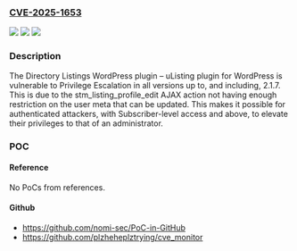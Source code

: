 ### [CVE-2025-1653](https://cve.mitre.org/cgi-bin/cvename.cgi?name=CVE-2025-1653)
![](https://img.shields.io/static/v1?label=Product&message=Directory%20Listings%20WordPress%20plugin%20%E2%80%93%20uListing&color=blue)
![](https://img.shields.io/static/v1?label=Version&message=*%20&color=brightgreen)
![](https://img.shields.io/static/v1?label=Vulnerability&message=CWE-266%20Incorrect%20Privilege%20Assignment&color=brightgreen)

### Description

The Directory Listings WordPress plugin – uListing plugin for WordPress is vulnerable to Privilege Escalation in all versions up to, and including, 2.1.7. This is due to the stm_listing_profile_edit AJAX action not having enough restriction on the user meta that can be updated. This makes it possible for authenticated attackers, with Subscriber-level access and above, to elevate their privileges to that of an administrator.

### POC

#### Reference
No PoCs from references.

#### Github
- https://github.com/nomi-sec/PoC-in-GitHub
- https://github.com/plzheheplztrying/cve_monitor

